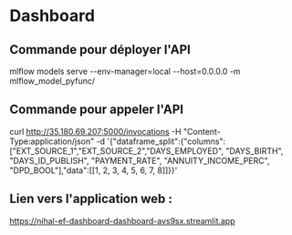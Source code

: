 # Dashboard

## Commande pour déployer l'API
mlflow models serve --env-manager=local --host=0.0.0.0 -m mlflow_model_pyfunc/

## Commande pour appeler l'API
curl http://35.180.69.207:5000/invocations -H "Content-Type:application/json" -d '{"dataframe_split":{"columns":["EXT_SOURCE_1","EXT_SOURCE_2","DAYS_EMPLOYED", "DAYS_BIRTH", "DAYS_ID_PUBLISH", "PAYMENT_RATE", "ANNUITY_INCOME_PERC", "DPD_BOOL"],"data":[[1, 2, 3, 4, 5, 6, 7, 8]]}}'

## Lien vers l'application web : 
https://nihal-ef-dashboard-dashboard-avs9sx.streamlit.app
